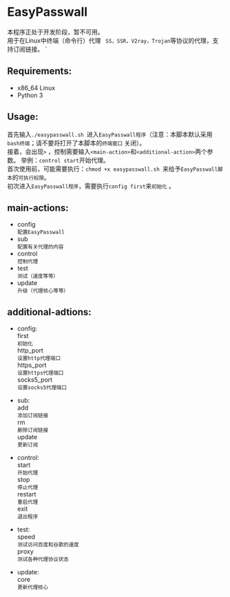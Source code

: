 # EasyPasswall
本程序正处于开发阶段，暂不可用。  
用于在Linux中终端（命令行）代理 ` SS，SSR，V2ray，Trojan`等协议的代理，支持订阅链接。 `

## Requirements:
- x86_64 Linux
- Python 3

## Usage:  
首先输入` ./easypasswall.sh  `进入` EasyPasswall程序 `（注意：本脚本默认采用` bash终端 `；请不要将打开了本脚本的` 终端窗口 ` 关闭）。  
接着，会出现` > ` ，控制需要输入` <main-action> `和` <additional-action> `两个参数。
举例：` control start `开始代理。   
首次使用前，可能需要执行：`chmod +x easypasswall.sh `来给予` EasyPasswall脚本 `的` 可执行权限 `。  
初次进入` EasyPasswall程序 `，需要执行` config first `来` 初始化 `  。

## main-actions:
- config  
  ` 配置EasyPasswall `
- sub  
  ` 配置有关代理的内容 `
- control  
  ` 控制代理 `  
- test  
  ` 测试（速度等等） `
- update  
  ` 升级（代理核心等等） `
  
## additional-adtions:
- config:  
 first  
 ` 初始化 `     
 http_port  
 ` 设置http代理端口 `  
 https_port  
 ` 设置https代理端口 `  
 socks5_port  
 ` 设置socks5代理端口 `  

- sub:  
 add    
 ` 添加订阅链接 `     
 rm  
 ` 删除订阅链接 `   
 update  
 ` 更新订阅 `   
 
- control:  
 start  
 ` 开始代理 `  
 stop  
 ` 停止代理 `  
 restart  
 ` 重启代理 `    
 exit  
 ` 退出程序 `  
 
- test:  
 speed  
 ` 测试访问百度和谷歌的速度 `  
 proxy  
 ` 测试各种代理协议状态 `  

- update:  
  core  
  ` 更新代理核心 `  
  
  